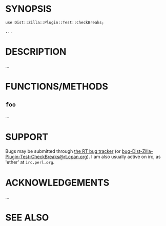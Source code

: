 # SYNOPSIS

    use Dist::Zilla::Plugin::Test::CheckBreaks;

    ...

# DESCRIPTION

...

# FUNCTIONS/METHODS

## `foo`

...

# SUPPORT

Bugs may be submitted through [the RT bug tracker](https://rt.cpan.org/Public/Dist/Display.html?Name=Dist-Zilla-Plugin-Test-CheckBreaks)
(or [bug-Dist-Zilla-Plugin-Test-CheckBreaks@rt.cpan.org](mailto:bug-Dist-Zilla-Plugin-Test-CheckBreaks@rt.cpan.org)).
I am also usually active on irc, as 'ether' at `irc.perl.org`.

# ACKNOWLEDGEMENTS

...

# SEE ALSO
